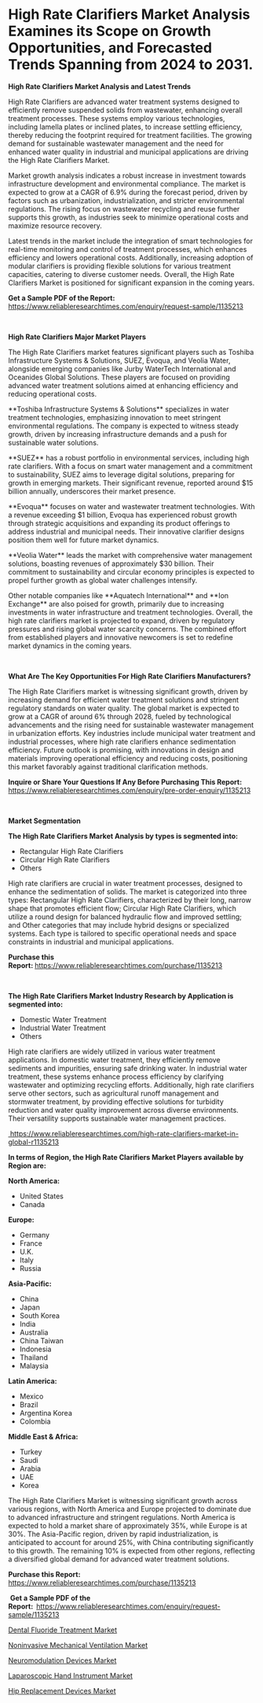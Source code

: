 <p><h1>High Rate Clarifiers Market Analysis Examines its Scope on Growth Opportunities, and Forecasted Trends Spanning from 2024 to 2031.</h1></p><p><strong>High Rate Clarifiers Market Analysis and Latest Trends</strong></p>
<p><p>High Rate Clarifiers are advanced water treatment systems designed to efficiently remove suspended solids from wastewater, enhancing overall treatment processes. These systems employ various technologies, including lamella plates or inclined plates, to increase settling efficiency, thereby reducing the footprint required for treatment facilities. The growing demand for sustainable wastewater management and the need for enhanced water quality in industrial and municipal applications are driving the High Rate Clarifiers Market.</p><p>Market growth analysis indicates a robust increase in investment towards infrastructure development and environmental compliance. The market is expected to grow at a CAGR of 6.9% during the forecast period, driven by factors such as urbanization, industrialization, and stricter environmental regulations. The rising focus on wastewater recycling and reuse further supports this growth, as industries seek to minimize operational costs and maximize resource recovery.</p><p>Latest trends in the market include the integration of smart technologies for real-time monitoring and control of treatment processes, which enhances efficiency and lowers operational costs. Additionally, increasing adoption of modular clarifiers is providing flexible solutions for various treatment capacities, catering to diverse customer needs. Overall, the High Rate Clarifiers Market is positioned for significant expansion in the coming years.</p></p>
<p><strong>Get a Sample PDF of the Report:&nbsp;</strong> <a href="https://www.reliableresearchtimes.com/enquiry/request-sample/1135213?utm_campaign=1835&utm_medium=2&utm_source=Github&utm_content=ia&utm_term=20122024&utm_id=high-rate-clarifiers">https://www.reliableresearchtimes.com/enquiry/request-sample/1135213</a></p>
<p>&nbsp;</p>
<p><strong>High Rate Clarifiers Major Market Players</strong></p>
<p><p>The High Rate Clarifiers market features significant players such as Toshiba Infrastructure Systems & Solutions, SUEZ, Evoqua, and Veolia Water, alongside emerging companies like Jurby WaterTech International and Oceanides Global Solutions. These players are focused on providing advanced water treatment solutions aimed at enhancing efficiency and reducing operational costs.</p><p>**Toshiba Infrastructure Systems & Solutions** specializes in water treatment technologies, emphasizing innovation to meet stringent environmental regulations. The company is expected to witness steady growth, driven by increasing infrastructure demands and a push for sustainable water solutions.</p><p>**SUEZ** has a robust portfolio in environmental services, including high rate clarifiers. With a focus on smart water management and a commitment to sustainability, SUEZ aims to leverage digital solutions, preparing for growth in emerging markets. Their significant revenue, reported around $15 billion annually, underscores their market presence.</p><p>**Evoqua** focuses on water and wastewater treatment technologies. With a revenue exceeding $1 billion, Evoqua has experienced robust growth through strategic acquisitions and expanding its product offerings to address industrial and municipal needs. Their innovative clarifier designs position them well for future market dynamics.</p><p>**Veolia Water** leads the market with comprehensive water management solutions, boasting revenues of approximately $30 billion. Their commitment to sustainability and circular economy principles is expected to propel further growth as global water challenges intensify.</p><p>Other notable companies like **Aquatech International** and **Ion Exchange** are also poised for growth, primarily due to increasing investments in water infrastructure and treatment technologies. Overall, the high rate clarifiers market is projected to expand, driven by regulatory pressures and rising global water scarcity concerns. The combined effort from established players and innovative newcomers is set to redefine market dynamics in the coming years.</p></p>
<p>&nbsp;</p>
<p><strong>What Are The Key Opportunities For High Rate Clarifiers Manufacturers?</strong></p>
<p><p>The High Rate Clarifiers market is witnessing significant growth, driven by increasing demand for efficient water treatment solutions and stringent regulatory standards on water quality. The global market is expected to grow at a CAGR of around 6% through 2028, fueled by technological advancements and the rising need for sustainable wastewater management in urbanization efforts. Key industries include municipal water treatment and industrial processes, where high rate clarifiers enhance sedimentation efficiency. Future outlook is promising, with innovations in design and materials improving operational efficiency and reducing costs, positioning this market favorably against traditional clarification methods.</p></p>
<p><strong>Inquire or Share Your Questions If Any Before Purchasing This Report:</strong> <a href="https://www.reliableresearchtimes.com/enquiry/pre-order-enquiry/1135213?utm_campaign=1835&utm_medium=2&utm_source=Github&utm_content=ia&utm_term=20122024&utm_id=high-rate-clarifiers">https://www.reliableresearchtimes.com/enquiry/pre-order-enquiry/1135213</a></p>
<p>&nbsp;</p>
<p><strong>Market Segmentation</strong></p>
<p><strong>The High Rate Clarifiers Market Analysis by types is segmented into:</strong></p>
<p><ul><li>Rectangular High Rate Clarifiers</li><li>Circular High Rate Clarifiers</li><li>Others</li></ul></p>
<p><p>High rate clarifiers are crucial in water treatment processes, designed to enhance the sedimentation of solids. The market is categorized into three types: Rectangular High Rate Clarifiers, characterized by their long, narrow shape that promotes efficient flow; Circular High Rate Clarifiers, which utilize a round design for balanced hydraulic flow and improved settling; and Other categories that may include hybrid designs or specialized systems. Each type is tailored to specific operational needs and space constraints in industrial and municipal applications.</p></p>
<p><strong>Purchase this Report:&nbsp;</strong><a href="https://www.reliableresearchtimes.com/purchase/1135213?utm_campaign=1835&utm_medium=2&utm_source=Github&utm_content=ia&utm_term=20122024&utm_id=high-rate-clarifiers">https://www.reliableresearchtimes.com/purchase/1135213</a></p>
<p>&nbsp;</p>
<p><strong>The High Rate Clarifiers Market Industry Research by Application is segmented into:</strong></p>
<p><ul><li>Domestic Water Treatment</li><li>Industrial Water Treatment</li><li>Others</li></ul></p>
<p><p>High rate clarifiers are widely utilized in various water treatment applications. In domestic water treatment, they efficiently remove sediments and impurities, ensuring safe drinking water. In industrial water treatment, these systems enhance process efficiency by clarifying wastewater and optimizing recycling efforts. Additionally, high rate clarifiers serve other sectors, such as agricultural runoff management and stormwater treatment, by providing effective solutions for turbidity reduction and water quality improvement across diverse environments. Their versatility supports sustainable water management practices.</p></p>
<p><a href="https://www.reliableresearchtimes.com/high-rate-clarifiers-market-in-global-r1135213?utm_campaign=1835&utm_medium=2&utm_source=Github&utm_content=ia&utm_term=20122024&utm_id=high-rate-clarifiers">&nbsp;https://www.reliableresearchtimes.com/high-rate-clarifiers-market-in-global-r1135213</a></p>
<p><strong>In terms of Region, the High Rate Clarifiers Market Players available by Region are:</strong></p>
<p>
    <p> <strong> North America: </strong>
        <ul>
            <li>United States</li>
            <li>Canada</li>
        </ul>
        </p> 
    <p> <strong> Europe: </strong>
        <ul>
            <li>Germany</li>
            <li>France</li>
            <li>U.K.</li>
            <li>Italy</li>
            <li>Russia</li>
        </ul>
        </p> 
    <p> <strong> Asia-Pacific: </strong>
        <ul>
            <li>China</li>
            <li>Japan</li>
            <li>South Korea</li>
            <li>India</li>
            <li>Australia</li>
            <li>China Taiwan</li>
            <li>Indonesia</li>
            <li>Thailand</li>
            <li>Malaysia</li>
        </ul>
        </p> 
    <p> <strong> Latin America: </strong>
        <ul>
            <li>Mexico</li>
            <li>Brazil</li>
            <li>Argentina Korea</li>
            <li>Colombia</li>
        </ul>
        </p> 
    <p> <strong> Middle East & Africa: </strong>
        <ul>
            <li>Turkey</li>
            <li>Saudi</li>
            <li>Arabia</li>
            <li>UAE</li>
            <li>Korea</li>
        </ul>
    </p>
    </p>
<p><p>The High Rate Clarifiers Market is witnessing significant growth across various regions, with North America and Europe projected to dominate due to advanced infrastructure and stringent regulations. North America is expected to hold a market share of approximately 35%, while Europe is at 30%. The Asia-Pacific region, driven by rapid industrialization, is anticipated to account for around 25%, with China contributing significantly to this growth. The remaining 10% is expected from other regions, reflecting a diversified global demand for advanced water treatment solutions.</p></p>
<p><strong>Purchase this Report: </strong><a href="https://www.reliableresearchtimes.com/purchase/1135213?utm_campaign=1835&utm_medium=2&utm_source=Github&utm_content=ia&utm_term=20122024&utm_id=high-rate-clarifiers">https://www.reliableresearchtimes.com/purchase/1135213</a></p>
<p>&nbsp;<strong>Get a Sample PDF of the Report:&nbsp;&nbsp;</strong><a href="https://www.reliableresearchtimes.com/enquiry/request-sample/1135213?utm_campaign=1835&utm_medium=2&utm_source=Github&utm_content=ia&utm_term=20122024&utm_id=high-rate-clarifiers">https://www.reliableresearchtimes.com/enquiry/request-sample/1135213</a></p>
<p><strong></strong></p>
<p><p><a href="https://www.linkedin.com/pulse/dental-fluoride-treatment-market-trend-shows-promising-future-wzb7f?utm_campaign=1835&utm_medium=2&utm_source=Github&utm_content=ia&utm_term=20122024&utm_id=high-rate-clarifiers">Dental Fluoride Treatment Market</a></p><p><a href="https://www.linkedin.com/pulse/noninvasive-mechanical-ventilation-market-analysis-qualitative-k6lxf?utm_campaign=1835&utm_medium=2&utm_source=Github&utm_content=ia&utm_term=20122024&utm_id=high-rate-clarifiers">Noninvasive Mechanical Ventilation Market</a></p><p><a href="https://www.linkedin.com/pulse/regional-global-neuromodulation-devices-market-analysis-slaef?utm_campaign=1835&utm_medium=2&utm_source=Github&utm_content=ia&utm_term=20122024&utm_id=high-rate-clarifiers">Neuromodulation Devices Market</a></p><p><a href="https://www.linkedin.com/pulse/laparoscopic-hand-instrument-market-size-share-analysis-for2024-d2tpf?utm_campaign=1835&utm_medium=2&utm_source=Github&utm_content=ia&utm_term=20122024&utm_id=high-rate-clarifiers">Laparoscopic Hand Instrument Market</a></p><p><a href="https://www.linkedin.com/pulse/competitive-landscape-key-trends-hip-replacement-devices-market-vxauf?utm_campaign=1835&utm_medium=2&utm_source=Github&utm_content=ia&utm_term=20122024&utm_id=high-rate-clarifiers">Hip Replacement Devices Market</a></p></p>